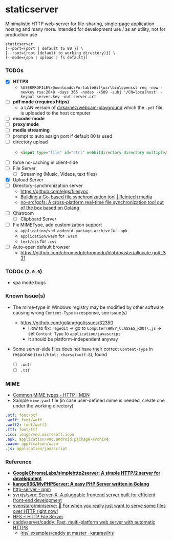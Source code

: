 staticserver
======================
Minimalistic HTTP web-server for file-sharing, single-page application hosting and many more. Intended for development use / as an utility, not for production use

```
staticserver 
[--port={port | default to 80 }] \
[--root={root (default to working directory)}] \
[--mode={spa | upload | fs default}]
```

### TODOs
- [x] **HTTPS**
  - `%USERPROFILE%\Downloads\PortableGit\usr\bin\openssl req -new -newkey rsa:2048 -days 365 -nodes -x509 -subj '/CN=localhost' -keyout server.key -out server.crt`
- [ ] **pdf mode** **(requires https)**
  - a LAN version of [dirkarnez/webcam-playground](https://github.com/dirkarnez/webcam-playground) which the `.pdf` file is uploaded to the host computer
- [ ] **encoder mode**
- [ ] **proxy mode**
- [ ] **media streaming**
- [ ] prompt to auto assign port if default 80 is used
- [ ] directory upload
  - ```html
    <input type="file" id="ctrl" webkitdirectory directory multiple/>
    ``` 
- [ ] force no-caching in client-side
- [ ] File Server
  - [ ] Streaming (Music, Videos, text files)
- [x] Upload Server
- [ ] Directory-synchronization server
  - https://github.com/elgs/filesync
  - [Building a Go-based file synchronization tool | Reintech media](https://reintech.io/blog/building-go-based-file-synchronization-tool)
  - [no-src/gofs: A cross-platform real-time file synchronization tool out of the box based on Golang](https://github.com/no-src/gofs)
- [ ] Chatroom
  - [ ] Clipboard Server
- [ ] Fix MIMEType, add customization support
  - `application/vnd.android.package-archive` for `.apk`
  - `application/wasm` for `.wasm`
  - `text/css` for `.css`
- [ ] Auto-open default browser
  - https://github.com/chromedp/chromedp/blob/master/allocate.go#L331

### TODOs (`2.0.0`)
- spa mode bugs

### Known Issue(s)
- The mime-type in Windows registry may be modified by other software causing wrong `Content-Type` in response, see issue(s)
  - https://github.com/golang/go/issues/32350
    - How to fix: `regedit` -> go to `Computer\HKEY_CLASSES_ROOT\.js` -> set `Content Type` to `application/javascript`
    - It should be platform-independent anyway
    
- Some server-side files does not have their correct `Content-Type` in response (`text/html; charset=utf-8`), found
  - [ ] `.woff`
  - [ ] `.ttf`

### MIME
- [Common MIME types - HTTP | MDN](https://developer.mozilla.org/en-US/docs/Web/HTTP/Basics_of_HTTP/MIME_types/Common_types)
- Sample `mime.yaml` file (in case user-defined mime is needed, create one under the working directory)
```yaml
.otf: font/otf
.woff: font/woff
.woff2: font/woff2
.ttf: font/ttf
.ico: image/vnd.microsoft.icon
.apk: application/vnd.android.package-archive
.wasm: application/wasm
.js: application/javascript
```

### Reference
- [**GoogleChromeLabs/simplehttp2server: A simple HTTP/2 server for development**](https://github.com/GoogleChromeLabs/simplehttp2server)
- [**kangc666/MyPHPServer: A easy PHP Server written in Golang**](https://github.com/kangc666/MyPHPServer)
- [http-server - npm](https://www.npmjs.com/package/http-server)
- [svrxjs/svrx: Server-X: A pluggable frontend server built for efficient front-end development](https://github.com/svrxjs/svrx)
- [svenstaro/miniserve: 🌟 For when you really just want to serve some files over HTTP right now!](https://github.com/svenstaro/miniserve)
- [HFS ~ HTTP File Server](https://www.rejetto.com/hfs/)
- [caddyserver/caddy: Fast, multi-platform web server with automatic HTTPS](https://github.com/caddyserver/caddy)
  - [iris/_examples/caddy at master · kataras/iris](https://github.com/kataras/iris/tree/master/_examples/caddy)
